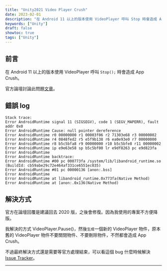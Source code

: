 ```yaml
---
title: "Unity2021 Video Player Crush"
date: 2023-02-01
description: "在 Android 11 以上的版本使用 VideoPlayer 呼叫 Stop 時會造成 App Crush。"
keywords: ["Unity"]
draft: false
showtoc: true
tags: ["Unity"]
---
```


## 前言

在 Android 11 以上的版本使用 VideoPlayer 呼叫 `Stop();` 時會造成 App Crush。

官方論壇討論此問題[文章][post]。

## 錯誤 log

```text
Stack trace:
Error AndroidRuntime signal 11 (SIGSEGV), code 1 (SEGV_MAPERR), fault addr 0x0
Error AndroidRuntime Cause: null pointer dereference
Error AndroidRuntime r0 00000000 r1 00003f06 r2 71303e68 r3 00000002
Error AndroidRuntime r4 0848fed2 r5 e5f9b138 r6 ea0e93e0 r7 00000000
Error AndroidRuntime r8 b5c5bfa8 r9 00000000 r10 b5c5bfe8 r11 00000002
Error AndroidRuntime ip e9e63e58 sp b5c5bf00 lr e9df8263 pc e9d823fa
Error AndroidRuntime
Error AndroidRuntime backtrace:
Error AndroidRuntime #00 pc 000773fa /system/lib/libandroid_runtime.so (BuildId: cb59abe29c72e464af331ce6551ec035)
Error AndroidRuntime #01 pc 00000136 [anon:.bss]
Error AndroidRuntime
Error AndroidRuntime at libandroid_runtime.0x773fa(Native Method)
Error AndroidRuntime at [anon:.0x136(Native Method)
```

## 解決方式

官方在論壇回覆是建議回去 2020 版，之後會修復。因為我使用的專案不方便降版。

我解決的方式 VideoPlayer.Pause()，然後`生成`一個新的 VideoPlayer 物件，原本舊的 VideoPlayer 物件不要關閉物件、不要刪除物件，不然都會造成 App Crush。

不過最終解決方式還是需要等官方處理結束，可以看這個 bug 什麼時候解決 [Issue Tracker][issuetracker]。

---

[post]: https://forum.unity.com/threads/android-crash-when-videoplayer-stop-is-executed.1361863/
[issuetracker]: https://issuetracker.unity3d.com/issues/android-application-crashes-when-changing-the-source-url-of-a-video-player-in-android
